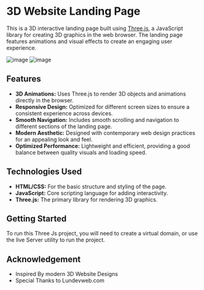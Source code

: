 # 3D Website Landing Page

This is a 3D interactive landing page built using [Three.js](https://threejs.org/), a JavaScript library for creating 3D graphics in the web browser. The landing page features animations and visual effects to create an engaging user experience.


![image](https://github.com/user-attachments/assets/3cba5754-300a-430b-9cb2-4bb826a3cdcc)
![image](https://github.com/user-attachments/assets/9bfcdccb-8d71-43a9-a11a-096c5c3c2408)
## Features

- **3D Animations:** Uses Three.js to render 3D objects and animations directly in the browser.
- **Responsive Design:** Optimized for different screen sizes to ensure a consistent experience across devices.
- **Smooth Navigation:** Includes smooth scrolling and navigation to different sections of the landing page.
- **Modern Aesthetic:** Designed with contemporary web design practices for an appealing look and feel.
- **Optimized Performance:** Lightweight and efficient, providing a good balance between quality visuals and loading speed.

## Technologies Used

- **HTML/CSS:** For the basic structure and styling of the page.
- **JavaScript:** Core scripting language for adding interactivity.
- **Three.js:** The primary library for rendering 3D graphics.


## Getting Started

To run this Three Js project, you will need to create a virtual domain, or use the live Server utility to run the project.

## Acknowledgement

- Inspired By modern 3D Website Designs
- Special Thanks to Lundevweb.com
   


